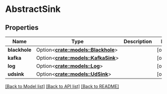 # AbstractSink

## Properties

Name | Type | Description | Notes
------------ | ------------- | ------------- | -------------
**blackhole** | Option<[**crate::models::Blackhole**](Blackhole.md)> |  | [optional]
**kafka** | Option<[**crate::models::KafkaSink**](KafkaSink.md)> |  | [optional]
**log** | Option<[**crate::models::Log**](Log.md)> |  | [optional]
**udsink** | Option<[**crate::models::UdSink**](UDSink.md)> |  | [optional]

[[Back to Model list]](../README.md#documentation-for-models) [[Back to API list]](../README.md#documentation-for-api-endpoints) [[Back to README]](../README.md)


